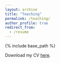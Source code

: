 ```yaml
---
layout: archive
title: "Teaching"
permalink: /teaching/
author_profile: true
redirect_from:
  - /resume
---
```

{% include base_path %}


Download my CV [here](http://testcas.github.io/files/CV_EstebanCasanelles.pdf).

<!-- <object data="http://testcas.github.io/files/CV_EstebanCasanelles.pdf" type="application/pdf" width="700px" height="700px">
    <embed src="http://testcas.github.io/files/CV_EstebanCasanelles.pdf">
        <p>This browser does not support PDFs. Please download the PDF to view it: <a href="http://testcas.github.io/files/CV_EstebanCasanelles.pdf">Download PDF</a>.</p>
    </embed>
</object> -->


